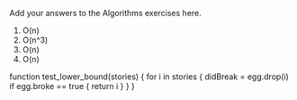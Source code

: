 Add your answers to the Algorithms exercises here.

1. O(n)
2. O(n^3)
3. O(n)
4. O(n)

function test_lower_bound(stories) {
    for i in stories {
        didBreak = egg.drop(i)
        if egg.broke == true {
            return i
        }
    }
}